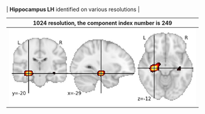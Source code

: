 


| **Hippocampus LH** identified on various resolutions |

| 1024 resolution, the component index number is 249|  
|:---:|  
| ![Component 1024](../1024/final/249.jpg "From component 1024: Hippocampus LH") |
